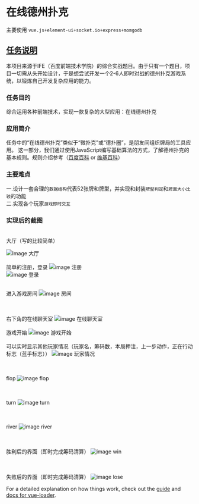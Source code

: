 # 在线德州扑克

主要使用 `vue.js+element-ui+socket.io+express+momgodb`



## [任务说明](http://ife.baidu.com/course/detail/id/120)    
本项目来源于IFE（百度前端技术学院）的综合实战题目。由于只有一个题目，项目一切需从头开始设计，于是想尝试开发一个2-6人即时对战的德州扑克游戏系统，以锻炼自己开发复杂应用的能力。

### 任务目的
综合运用各种前端技术，实现一款复杂的大型应用：在线德州扑克

### 应用简介 
任务中的“在线德州扑克”类似于“微扑克”或“德扑圈”，是朋友间组织牌局的工具应用。
这一部分，我们通过使用JavaScript编写基础算法的方式，了解德州扑克的基本规则。规则介绍参考（[百度百科](http://baike.baidu.com/link?url=jKADh0XgSlQXR1l9WRPDNauZ1sBBSCcYdzhy-xDuJIbvimpNh6St0l3d34HZWLa1w_toImFXjZXycJzkyeSfHFXcuuDEKDHmjmY3GtyO33BAiT8wuk5Wwoc1pRp9DZ6LZiNLcjNPmwn5Io1xjP_iMU21Nni8CSUEhrrzfvmXLcgsFWdpHSs-gTeK_qhPeonWjJBrIB7uzSCUDQWFTgY02zK_q7CkEUv6QwCKELM1pfK) or [维基百科](https://zh.wikipedia.org/wiki/%E5%BE%B7%E5%B7%9E%E6%92%B2%E5%85%8B)）
### 主要难点
一.设计一套合理的`数据结构`代表52张牌和牌型，并实现和封装`牌型判定`和`牌面大小比较`的功能<br> 
二.实现各个玩家`游戏即时交互`


### 实现后的截图


<br> 
大厅（写的比较简单）

![Image 大厅](https://github.com/xcwdss/projectPic/blob/master/Tpoker/大厅.PNG)
<br><br> 
简单的注册，登录
![image 注册](https://github.com/xcwdss/projectPic/blob/master/Tpoker/注册.PNG)
<br>
![image 登录](https://github.com/xcwdss/projectPic/blob/master/Tpoker/登录.PNG)
<br><br> 

进入游戏房间
![image 房间](https://github.com/xcwdss/projectPic/blob/master/Tpoker/房间.PNG)

<br><br> 
右下角的在线聊天室
![image 在线聊天室](https://github.com/xcwdss/projectPic/blob/master/Tpoker/在线聊天室.PNG)
<br><br> 
游戏开始
![image 游戏开始](https://github.com/xcwdss/projectPic/blob/master/Tpoker/游戏开始.PNG)
<br><br> 
可以实时显示其他玩家情况（玩家名，筹码数，本局押注，上一步动作，正在行动标志（蓝手标志））
![image 玩家情况](https://github.com/xcwdss/projectPic/blob/master/Tpoker/玩家情况.PNG)

<br><br> 
flop
![image flop](https://github.com/xcwdss/projectPic/blob/master/Tpoker/flop.PNG)

<br><br> 
turn
![image turn](https://github.com/xcwdss/projectPic/blob/master/Tpoker/turn.PNG)

<br><br> 
river
![image river](https://github.com/xcwdss/projectPic/blob/master/Tpoker/river.PNG)

<br><br> 
胜利后的界面（即时完成筹码清算）
![image win](https://github.com/xcwdss/projectPic/blob/master/Tpoker/win.PNG)


<br><br> 
失败后的界面（即时完成筹码清算）
![image lose](https://github.com/xcwdss/projectPic/blob/master/Tpoker/lose.PNG)





For a detailed explanation on how things work, check out the [guide](http://vuejs-templates.github.io/webpack/) and [docs for vue-loader](http://vuejs.github.io/vue-loader).
